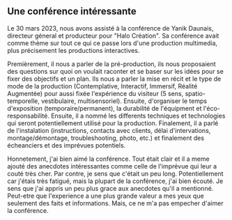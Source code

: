 ## Une conférence intéressante

Le 30 mars 2023, nous avons assisté à la conférence de Yanik Daunais, directeur géneral et producteur pour "Halo Création". Sa conférence avait comme thème sur tout ce qui ce passe lors d'une production multimedia, plus précisement les productions interactives. 

Premièrement, il nous a parler de la pré-production, ils nous proposaient des questions sur quoi on voulait raconter et se baser sur les idées pour se fixer des objectifs et un plan. Ils nous a parler la mise en récit et le type de mode de la production (Contemplative, Interactif, Immersif, Réalité Augmentée) pour aussi fixée l'expérience du visiteur (5 sens, spatio-temporelle, vestibulaire, multisensoriel). Ensuite, d'organiser le temps d'exposition (temporaire/permanent), la durabilité de l'équipment et l'éco-responsabilité. Ensuite, il a nommé les differents techniques et technologies qui seront potentiellement utilisé pour la production. Finalement, il a parlé de l'instalation (instructions, contacts avec clients, délai d'intervations, montage/démontage, troubleshooting, photo, etc.) et finalement des écheanciers et des imprévues potentiels.

Honnetement, j'ai bien aimé la conférence. Tout était clair et il a meme ajouté des anecdotes intéressantes comme celle de l'imprévue qui leur a couté très cher. Par contre, je sens que c'était un peu long. Potentiellement car j'étais très fatigué, mais la plupart de la conférence, j'ai bien écouté. Je sens que j'ai appris un peu plus grace aux anecdotes qu'il a mentionné. Peut-etre que l'experience a une plus grande valeur a mes yeux que seulement des faits et informations. Mais, ce ne m'a pas empecher d'aimer la conférence.

